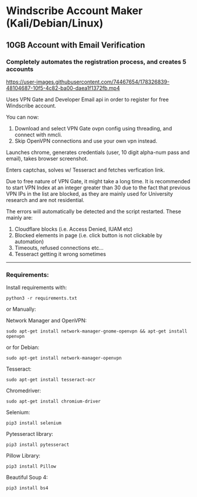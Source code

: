# Windscribe Account Maker (Kali/Debian/Linux) #

## 10GB Account with Email Verification ##

### Completely automates the registration process, and creates 5 accounts ###

https://user-images.githubusercontent.com/74467654/178326839-48104687-10f5-4c82-ba00-daea1f1372fb.mp4

Uses VPN Gate and Developer Email api in order to register for free Windscribe account. 

You can now:
1) Download and select VPN Gate ovpn config using threading, and connect with nmcli.
2) Skip OpenVPN connections and use your own vpn instead.

Launches chrome, generates credentials (user, 10 digit alpha-num pass and email), takes browser screenshot.

Enters captchas, solves w/ Tesseract and fetches verfication link.

Due to free nature of VPN Gate, it might take a long time. 
It is recommended to start VPN Index at an integer greater than 30 due to the fact that previous VPN IPs in the list are blocked, as they are mainly used for University research and are not residential.

The errors will automatically be detected and the script restarted. These mainly are:

1) Cloudflare blocks (i.e. Access Denied, IUAM etc)
2) Blocked elements in page (i.e. click button is not clickable by automation)
3) Timeouts, refused connections etc...
4) Tesseract getting it wrong sometimes

---------------------------------------------------------------

### Requirements: ##

Install requirements with:

```python3 -r requirements.txt```

or Manually:

Network Manager and OpenVPN:

```sudo apt-get install network-manager-gnome-openvpn && apt-get install openvpn```

or for Debian:

```sudo apt-get install network-manager-openvpn```

Tesseract:

```sudo apt-get install tesseract-ocr```

Chromedriver:

```sudo apt-get install chromium-driver```

Selenium:

```pip3 install selenium```

Pytesseract library:

```pip3 install pytesseract```

Pillow Library:

```pip3 install Pillow```

Beautiful Soup 4:

```pip3 install bs4```
